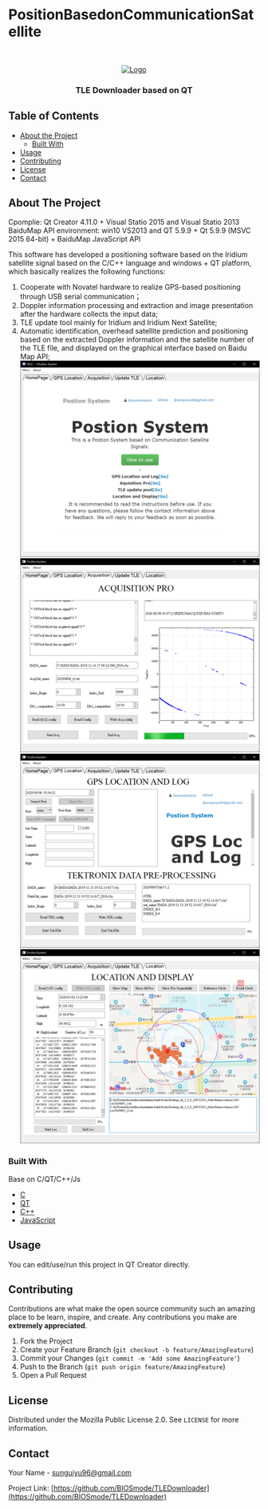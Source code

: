 # PositionBasedonCommunicationSatellite


<!-- PROJECT LOGO -->
<br />
<p align="center">
  <a href="https://github.com/BIOSmode/PositionBasedonCommunicationSatellite/">
    <img src="./blob/master/Pic/logo.jpg" alt="Logo" width="80" height="80">
  </a>

  <h3 align="center">TLE Downloader based on QT</h3>

</p>



<!-- TABLE OF CONTENTS -->
## Table of Contents

* [About the Project](#about-the-project)
  * [Built With](#built-with)
* [Usage](#usage)
* [Contributing](#contributing)
* [License](#license)
* [Contact](#contact)



<!-- ABOUT THE PROJECT -->
## About The Project
Cpomplie: Qt Creator 4.11.0  + Visual Statio 2015  and   Visual Statio 2013 BaiduMap API 
environment: win10  VS2013  and  QT 5.9.9 + Qt 5.9.9 (MSVC 2015 64-bit) + BaiduMap JavaScript API

This software has developed a positioning software based on the Iridium satellite signal based on the C/C++ language and windows + QT platform, which basically realizes the following functions:  
1. Cooperate with Novatel hardware to realize GPS-based positioning through USB serial communication；  
2. Doppler information processing and extraction and image presentation after the hardware collects the input data;  
3. TLE update tool mainly for Iridium and Iridium Next Satellite;  
4. Automatic identification, overhead satellite prediction and positioning based on the extracted Doppler information and the satellite number of the TLE file, and displayed on the graphical interface based on Baidu Map API;  
![Homepage](https://github.com/BIOSmode/PositionBasedonCommunicationSatellite/blob/master/Pic/Homepage.png)
![ACQ](https://github.com/BIOSmode/PositionBasedonCommunicationSatellite/blob/master/Pic/ACQ.png)
![GPS](https://github.com/BIOSmode/PositionBasedonCommunicationSatellite/blob/master/Pic/GPS.png)
![LOC](https://github.com/BIOSmode/PositionBasedonCommunicationSatellite/blob/master/Pic/LOC.png)


### Built With

Base on C/QT/C++/Js
* [C](http://users.cs.cf.ac.uk/Dave.Marshall/C/CE/)
* [QT](https://doc.qt.io/)
* [C++](http://www.cplusplus.com/)
* [JavaScript](https://enable-javascript.com/)




<!-- USAGE EXAMPLES -->
## Usage

You can edit/use/run this project in QT Creator directly.




<!-- CONTRIBUTING -->
## Contributing

Contributions are what make the open source community such an amazing place to be learn, inspire, and create. Any contributions you make are **extremely appreciated**.

1. Fork the Project
2. Create your Feature Branch (`git checkout -b feature/AmazingFeature`)
3. Commit your Changes (`git commit -m 'Add some AmazingFeature'`)
4. Push to the Branch (`git push origin feature/AmazingFeature`)
5. Open a Pull Request



<!-- LICENSE -->
## License
Distributed under the Mozilla Public License 2.0. See `LICENSE` for more information.



<!-- CONTACT -->
## Contact

Your Name - sunguiyu96@gmail.com

Project Link: [https://github.com/BIOSmode/TLEDownloader](https://github.com/BIOSmode/TLEDownloader)





